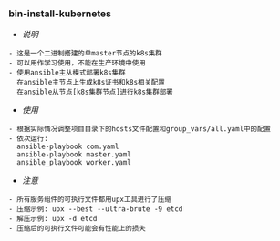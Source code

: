 ### bin-install-kubernetes

* *说明*
```
- 这是一个二进制搭建的单master节点的k8s集群
- 可以用作学习使用，不能在生产环境中使用
- 使用ansible主从模式部署k8s集群
  在ansible主节点上生成k8s证书和k8s相关配置
  在ansible从节点[k8s集群节点]进行k8s集群部署 
```

* *使用*
```
- 根据实际情况调整项目目录下的hosts文件配置和group_vars/all.yaml中的配置
- 依次运行:
  ansible-playbook com.yaml
  ansible-playbook master.yaml
  ansible_playbook worker.yaml
```

* *注意*
```
- 所有服务组件的可执行文件都用upx工具进行了压缩
- 压缩示例: upx --best --ultra-brute -9 etcd
- 解压示例: upx -d etcd
- 压缩后的可执行文件可能会有性能上的损失
```
